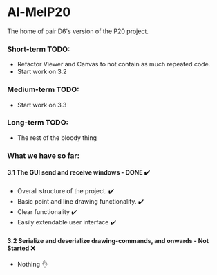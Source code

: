 # Al-MelP20
The home of pair D6's version of the P20 project.
### Short-term TODO:
- Refactor Viewer and Canvas to not contain as much repeated code.
- Start work on 3.2
### Medium-term TODO:
- Start work on 3.3
### Long-term TODO:
- The rest of the bloody thing
### What we have so far:
#### 3.1 The GUI send and receive windows - DONE ✔️
- Overall structure of the project. ✔️
- Basic point and line drawing functionality. ✔️
- Clear functionality ✔️
- Easily extendable user interface ✔️
#### 3.2 Serialize and deserialize drawing-commands, and onwards - Not Started ❌
- Nothing 👌

